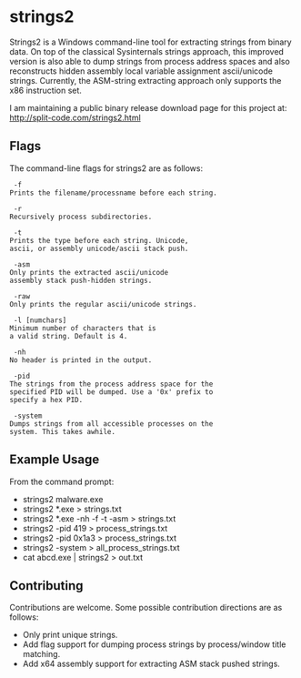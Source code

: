 # strings2
Strings2 is a Windows command-line tool for extracting strings from binary data. On top of the classical Sysinternals strings approach, this improved version is also able to dump strings from process address spaces and also reconstructs hidden assembly local variable assignment ascii/unicode strings. Currently, the ASM-string extracting approach only supports the x86 instruction set.

I am maintaining a public binary release download page for this project at:
  http://split-code.com/strings2.html


## Flags
The command-line flags for strings2 are as follows:

	 -f
	Prints the filename/processname before each string.
	
	 -r
	Recursively process subdirectories.
	
	 -t
	Prints the type before each string. Unicode,
	ascii, or assembly unicode/ascii stack push.
	
	 -asm
	Only prints the extracted ascii/unicode
	assembly stack push-hidden strings.
	
	 -raw
	Only prints the regular ascii/unicode strings.
	
	 -l [numchars]
	Minimum number of characters that is
	a valid string. Default is 4.
	
	 -nh
	No header is printed in the output.
	
	 -pid
	The strings from the process address space for the
	specified PID will be dumped. Use a '0x' prefix to
	specify a hex PID.
	 
	 -system
	Dumps strings from all accessible processes on the
	system. This takes awhile.

		
## Example Usage
From the command prompt:
* strings2 malware.exe
* strings2 *.exe > strings.txt
* strings2 *.exe -nh -f -t -asm > strings.txt
* strings2 -pid 419 > process_strings.txt
* strings2 -pid 0x1a3 > process_strings.txt
* strings2 -system > all_process_strings.txt
* cat abcd.exe | strings2 > out.txt


## Contributing
Contributions are welcome. Some possible contribution directions are as follows:
* Only print unique strings.
* Add flag support for dumping process strings by process/window title matching.
* Add x64 assembly support for extracting ASM stack pushed strings.
